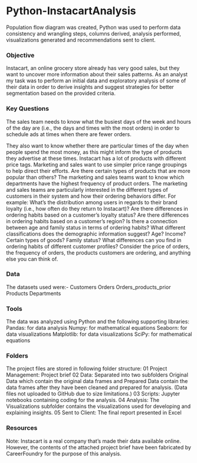 # Python-InstacartAnalysis
Population flow diagram was created, Python was used to perform data consistency and wrangling steps, columns derived, analysis performed, visualizations generated and recommendations sent to client.

### Objective

Instacart, an online grocery store already has very good sales, but they want to uncover more information about their sales patterns. As an analyst my task was to perform an initial data and exploratory analysis of some of their data in order to derive insights and suggest strategies for better segmentation based on the provided criteria.

### Key Questions

The sales team needs to know what the busiest days of the week and hours of the day are (i.e., the days and times with the most orders) in order to schedule ads at times when there are fewer orders.

They also want to know whether there are particular times of the day when people spend the most money, as this might inform the type of products they advertise at these times. Instacart has a lot of products with different price tags. Marketing and sales want to use simpler price range groupings to help direct their efforts. Are there certain types of products that are more popular than others? The marketing and sales teams want to know which departments have the highest frequency of product orders. The marketing and sales teams are particularly interested in the different types of customers in their system and how their ordering behaviors differ. For example: What’s the distribution among users in regards to their brand loyalty (i.e., how often do they return to Instacart)? Are there differences in ordering habits based on a customer’s loyalty status? Are there differences in ordering habits based on a customer’s region? Is there a connection between age and family status in terms of ordering habits? What different classifications does the demographic information suggest? Age? Income? Certain types of goods? Family status? What differences can you find in ordering habits of different customer profiles? Consider the price of orders, the frequency of orders, the products customers are ordering, and anything else you can think of.

### Data

The datasets used were:- Customers Orders Orders_products_prior Products Departments

### Tools

The data was analyzed using Python and the following supporting libraries: Pandas: for data analysis Numpy: for mathematical equations Seaborn: for data visualizations Matplotlib: for data visualizations SciPy: for mathematical equations

### Folders

The project files are stored in following folder structure: 01 Project Management: Project brief 02 Data: Separated into two subfolders Original Data which contain the original data frames and Prepared Data contain the data frames after they have been cleaned and prepared for analysis. (Data files not uploaded to GitHub due to size limitations.) 03 Scripts: Jupyter notebooks containing coding for the analysis. 04 Analysis: The Visualizations subfolder contains the visualizations used for developing and explaining insights. 05 Sent to Client: The final report presented in Excel

### Resources

Note: Instacart is a real company that’s made their data available online. However, the contents of the attached project brief have been fabricated by CareerFoundry for the purpose of this analysis.
